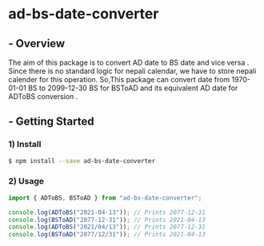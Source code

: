 # ad-bs-date-converter

## - Overview

The aim of this package is to convert AD date to BS date and vice versa . Since there is no standard logic for nepali calendar, we have to store nepali calender for this operation. So,This package can convert date from 1970-01-01 BS to 2099-12-30 BS for BSToAD and its equivalent AD date for ADToBS conversion .

## - Getting Started

### 1) Install

```bash
$ npm install --save ad-bs-date-converter
```

### 2) Usage

```js
import { ADToBS, BSToAD } from "ad-bs-date-converter";

console.log(ADToBS("2021-04-13")); // Prints 2077-12-31
console.log(BSToAD("2077-12-31")); // Prints 2021-04-13
console.log(ADToBS("2021/04/13")); // Prints 2077-12-31
console.log(BSToAD("2077/12/31")); // Prints 2021-04-13
```
